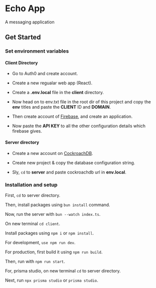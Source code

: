 # Echo App

A messaging application



<!-- ADD IMAGES -->










## Get Started

### Set environment variables

#### Client Directory

- Go to Auth0 and create account.

- Create a new regualar web app (React).

- Create a **.env.local** file in the **client** directory.

- Now head on to env.txt file in the root dir of this project and copy the **env** titles and paste the **CLIENT** ID and **DOMAIN**.

- Then create account of [Firebase](https://console.firebase.google.com), and create an application.

- Now paste the **API KEY** to all the other configuration details which firebase gives.

#### Server directory

- Create a new account on [CockroachDB](https://cockroachlabs.cloud/).

- Create new project & copy the database configuration string.

- Sly, `cd` to **server** and paste cockroachdb url in **env.local**.

### Installation and setup

First, `cd` to server directory.

Then, install packages using `bun install` command.

Now, run the server with `bun --watch index.ts`.

On new terminal `cd client`.

Install packages using `npm i` or `npm install`.

For development, `use npm run dev`.

For production, first build it using `npm run build`.

Then, run with `npm run start`.

For, prisma studio, on new terminal `cd` to server directory.

Next, run `npx prisma studio` or `prisma studio`.

